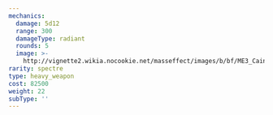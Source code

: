```yaml
---
mechanics:
  damage: 5d12
  range: 300
  damageType: radiant
  rounds: 5
  image: >-
    http://vignette2.wikia.nocookie.net/masseffect/images/b/bf/ME3_Cain_Heavy_Weapon.png/revision/latest?cb=20120317195513
rarity: spectre
type: heavy_weapon
cost: 82500
weight: 22
subType: ''
---
```

